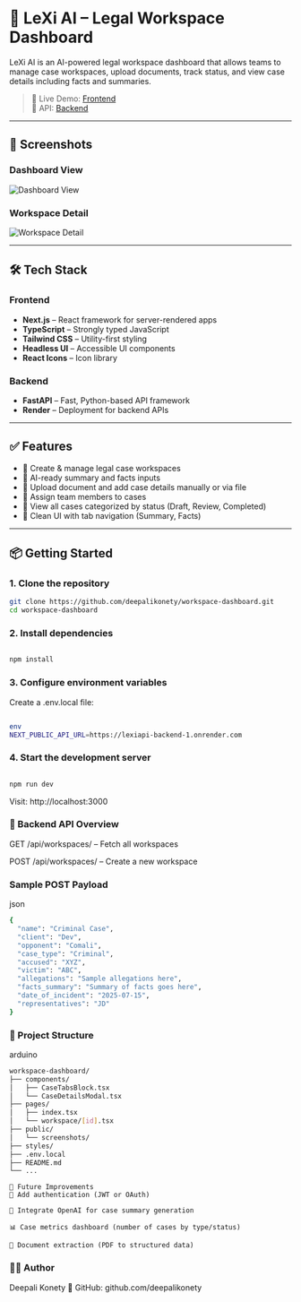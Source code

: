 # 🧠 LeXi AI – Legal Workspace Dashboard

LeXi AI is an AI-powered legal workspace dashboard that allows teams to manage case workspaces, upload documents, track status, and view case details including facts and summaries.

> 🚀 Live Demo: [Frontend](https://workspace-dashboard-lofz.vercel.app)  
> 🔗 API: [Backend](https://lexiapi-backend-1.onrender.com)

---

## 📸 Screenshots

### Dashboard View
![Dashboard View](./public/screenshots/Dashboard.png)

### Workspace Detail
![Workspace Detail](./public/screenshots/Workspace.png)

---

## 🛠 Tech Stack

### Frontend
- **Next.js** – React framework for server-rendered apps
- **TypeScript** – Strongly typed JavaScript
- **Tailwind CSS** – Utility-first styling
- **Headless UI** – Accessible UI components
- **React Icons** – Icon library

### Backend
- **FastAPI** – Fast, Python-based API framework
- **Render** – Deployment for backend APIs

---

## ✅ Features

- 📁 Create & manage legal case workspaces
- 🧠 AI-ready summary and facts inputs
- 🧾 Upload document and add case details manually or via file
- 👥 Assign team members to cases
- 🧭 View all cases categorized by status (Draft, Review, Completed)
- 🧩 Clean UI with tab navigation (Summary, Facts)

---

## 📦 Getting Started

### 1. Clone the repository

```bash
git clone https://github.com/deepalikonety/workspace-dashboard.git
cd workspace-dashboard

```
### 2. Install dependencies

```bash

npm install

```

### 3. Configure environment variables

Create a .env.local file:
``` bash

env
NEXT_PUBLIC_API_URL=https://lexiapi-backend-1.onrender.com

```

### 4. Start the development server

```bash

npm run dev

```
Visit: http://localhost:3000

### 🧪 Backend API Overview
GET /api/workspaces/ – Fetch all workspaces

POST /api/workspaces/ – Create a new workspace

### Sample POST Payload
json
```bash 
{
  "name": "Criminal Case",
  "client": "Dev",
  "opponent": "Comali",
  "case_type": "Criminal",
  "accused": "XYZ",
  "victim": "ABC",
  "allegations": "Sample allegations here",
  "facts_summary": "Summary of facts goes here",
  "date_of_incident": "2025-07-15",
  "representatives": "JD"
}

```

### 📁 Project Structure
arduino
```bash
workspace-dashboard/
├── components/
│   ├── CaseTabsBlock.tsx
│   └── CaseDetailsModal.tsx
├── pages/
│   ├── index.tsx
│   └── workspace/[id].tsx
├── public/
│   └── screenshots/
├── styles/
├── .env.local
├── README.md
└── ...
```
```
🚧 Future Improvements
🔐 Add authentication (JWT or OAuth)

🧠 Integrate OpenAI for case summary generation

📊 Case metrics dashboard (number of cases by type/status)

📁 Document extraction (PDF to structured data)
```
### 👩‍💻 Author
Deepali Konety
🔗 GitHub: github.com/deepalikonety
